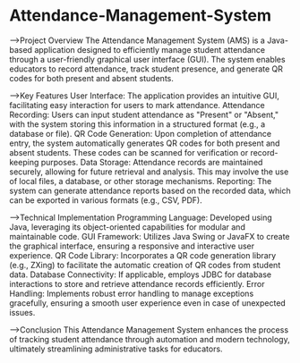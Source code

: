 # Attendance-Management-System
-->Project Overview
The Attendance Management System (AMS) is a Java-based application designed to efficiently manage student attendance through a user-friendly graphical user interface (GUI). The system enables educators to record attendance, track student presence, and generate QR codes for both present and absent students.

-->Key Features
User Interface: The application provides an intuitive GUI, facilitating easy interaction for users to mark attendance.
Attendance Recording: Users can input student attendance as "Present" or "Absent," with the system storing this information in a structured format (e.g., a database or file).
QR Code Generation: Upon completion of attendance entry, the system automatically generates QR codes for both present and absent students. These codes can be scanned for verification or record-keeping purposes.
Data Storage: Attendance records are maintained securely, allowing for future retrieval and analysis. This may involve the use of local files, a database, or other storage mechanisms.
Reporting: The system can generate attendance reports based on the recorded data, which can be exported in various formats (e.g., CSV, PDF).


-->Technical Implementation
Programming Language: Developed using Java, leveraging its object-oriented capabilities for modular and maintainable code.
GUI Framework: Utilizes Java Swing or JavaFX to create the graphical interface, ensuring a responsive and interactive user experience.
QR Code Library: Incorporates a QR code generation library (e.g., ZXing) to facilitate the automatic creation of QR codes from student data.
Database Connectivity: If applicable, employs JDBC for database interactions to store and retrieve attendance records efficiently.
Error Handling: Implements robust error handling to manage exceptions gracefully, ensuring a smooth user experience even in case of unexpected issues.


-->Conclusion
This Attendance Management System enhances the process of tracking student attendance through automation and modern technology, ultimately streamlining administrative tasks for educators.

